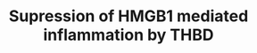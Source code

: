 ---
authors:
- Laurent
- Eweitz
description: THBD inhibition of HMGB1 mediated pro-inflammatory pathway via proteolytic
  cleavage of HMGB1.
last-edited: 2022-02-26
ndex: 0fb4069f-8b6b-11eb-9e72-0ac135e8bacf
organisms:
- Homo sapiens
redirect_from:
- /index.php/Pathway:WP4479
- /instance/WP4479
revision: null
schema-jsonld:
- '@context': https://schema.org/
  '@id': https://wikipathways.github.io/pathways/WP4479.html
  '@type': Dataset
  creator:
    '@type': Organization
    name: WikiPathways
  description: THBD inhibition of HMGB1 mediated pro-inflammatory pathway via proteolytic
    cleavage of HMGB1.
  keywords:
  - HMGB1
  - IkBA
  - IkKA
  - IkKB
  - IkKG
  - NFKB1
  - RAGE
  - RELA
  - THBD
  license: CC0
  name: Supression of HMGB1 mediated inflammation by THBD
seo: CreativeWork
title: Supression of HMGB1 mediated inflammation by THBD
wpid: WP4479
---